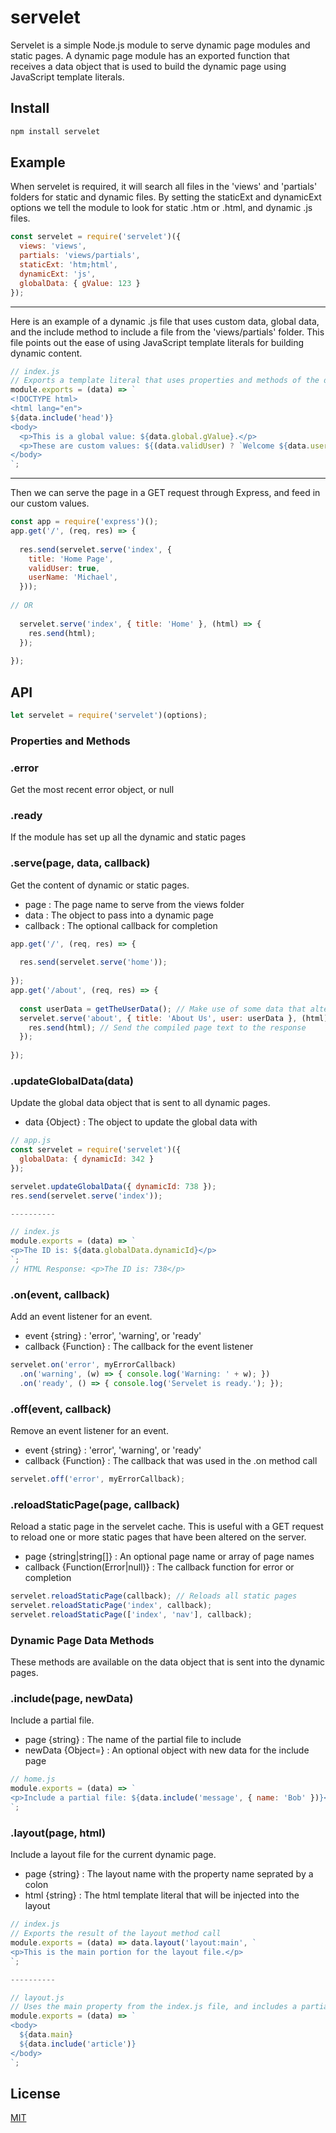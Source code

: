 # servelet

Servelet is a simple Node.js module to serve dynamic page modules and static pages. A dynamic page module has an exported function that receives a data object that is used to build the dynamic page using JavaScript template literals.

## Install

```sh
npm install servelet
```

## Example

When servelet is required, it will search all files in the 'views' and 'partials' folders for static and dynamic files. By setting the staticExt and dynamicExt options we tell the module to look for static .htm or .html, and dynamic .js files.

```js
const servelet = require('servelet')({
  views: 'views',
  partials: 'views/partials',
  staticExt: 'htm;html',
  dynamicExt: 'js',
  globalData: { gValue: 123 }
});
```

----------
Here is an example of a dynamic .js file that uses custom data, global data, and the include method to include a file from the 'views/partials' folder. This file points out the ease of using JavaScript template literals for building dynamic content.

```js
// index.js
// Exports a template literal that uses properties and methods of the data parameter
module.exports = (data) => `
<!DOCTYPE html>
<html lang="en">
${data.include('head')}
<body>
  <p>This is a global value: ${data.global.gValue}.</p>
  <p>These are custom values: ${(data.validUser) ? `Welcome ${data.userName}` : 'Welcome Guest'}</p>
</body>
`;
```

----------
Then we can serve the page in a GET request through Express, and feed in our custom values.

```js
const app = require('express')();
app.get('/', (req, res) => {
  
  res.send(servelet.serve('index', {
    title: 'Home Page',
    validUser: true,
    userName: 'Michael',
  }));
  
// OR
  
  servelet.serve('index', { title: 'Home' }, (html) => {
    res.send(html);
  });
  
});
```

## API

```js
let servelet = require('servelet')(options);
```

### Properties and Methods

### .error

Get the most recent error object, or null

### .ready

If the module has set up all the dynamic and static pages

### .serve(page, data, callback)

Get the content of dynamic or static pages.
 - page : The page name to serve from the views folder
 - data : The object to pass into a dynamic page
 - callback : The optional callback for completion

```js
app.get('/', (req, res) => {
  
  res.send(servelet.serve('home'));
  
});
app.get('/about', (req, res) => {
  
  const userData = getTheUserData(); // Make use of some data that alters the about page
  servelet.serve('about', { title: 'About Us', user: userData }, (html) => {
    res.send(html); // Send the compiled page text to the response
  });
  
});
```

### .updateGlobalData(data)

Update the global data object that is sent to all dynamic pages.
 - data {Object} : The object to update the global data with

```js
// app.js
const servelet = require('servelet')({
  globalData: { dynamicId: 342 }
});

servelet.updateGlobalData({ dynamicId: 738 });
res.send(servelet.serve('index'));

----------

// index.js
module.exports = (data) => `
<p>The ID is: ${data.globalData.dynamicId}</p>
`;
// HTML Response: <p>The ID is: 738</p>
```

### .on(event, callback)

Add an event listener for an event.
 - event {string} : 'error', 'warning', or 'ready'
 - callback {Function} : The callback for the event listener

```js
servelet.on('error', myErrorCallback)
  .on('warning', (w) => { console.log('Warning: ' + w); })
  .on('ready', () => { console.log('Servelet is ready.'); });
```

### .off(event, callback)

Remove an event listener for an event.
 - event {string} : 'error', 'warning', or 'ready'
 - callback {Function} : The callback that was used in the .on method call

```js
servelet.off('error', myErrorCallback);
```

### .reloadStaticPage(page, callback)

Reload a static page in the servelet cache. This is useful with a GET request to reload one or more static pages that have been altered on the server.
 - page {string|string[]} : An optional page name or array of page names
 - callback {Function(Error|null)} : The callback function for error or completion

```js
servelet.reloadStaticPage(callback); // Reloads all static pages
servelet.reloadStaticPage('index', callback);
servelet.reloadStaticPage(['index', 'nav'], callback);
```

### Dynamic Page Data Methods

These methods are available on the data object that is sent into the dynamic pages.

### .include(page, newData)

Include a partial file.
 - page {string} : The name of the partial file to include
 - newData {Object=} : An optional object with new data for the include page

```js
// home.js
module.exports = (data) => `
<p>Include a partial file: ${data.include('message', { name: 'Bob' })}</p>
`;
```

### .layout(page, html)

Include a layout file for the current dynamic page.
 - page {string} : The layout name with the property name seprated by a colon
 - html {string} : The html template literal that will be injected into the layout

```js
// index.js
// Exports the result of the layout method call
module.exports = (data) => data.layout('layout:main', `
<p>This is the main portion for the layout file.</p>
`;

----------

// layout.js
// Uses the main property from the index.js file, and includes a partial
module.exports = (data) => `
<body>
  ${data.main}
  ${data.include('article')}
</body>
`;
```

## License

[MIT](https://github.com/AdventCoding/servelet/blob/master/LICENSE)
